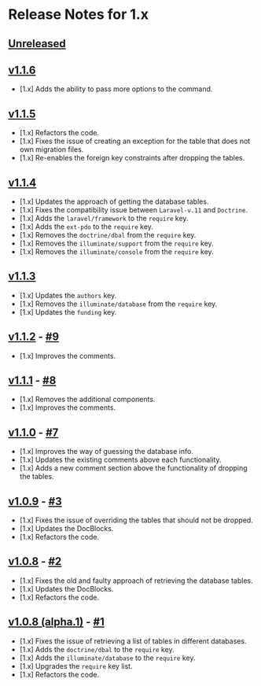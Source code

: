# Release Notes for 1.x

## [Unreleased](https://github.com/mahmoudmohamedramadan/custom-fresh/compare/v1.1.6...1.x)

## [v1.1.6](https://github.com/mahmoudmohamedramadan/custom-fresh/releases/tag/v1.1.6)

- [1.x] Adds the ability to pass more options to the command.

## [v1.1.5](https://github.com/mahmoudmohamedramadan/custom-fresh/releases/tag/v1.1.5)

- [1.x] Refactors the code.
- [1.x] Fixes the issue of creating an exception for the table that does not own migration files.
- [1.x] Re-enables the foreign key constraints after dropping the tables.

## [v1.1.4](https://github.com/mahmoudmohamedramadan/custom-fresh/releases/tag/v1.1.4)

- [1.x] Updates the approach of getting the database tables.
- [1.x] Fixes the compatibility issue between `Laravel-v.11` and `Doctrine`.
- [1.x] Adds the `laravel/framework` to the `require` key.
- [1.x] Adds the `ext-pdo` to the `require` key.
- [1.x] Removes the `doctrine/dbal` from the `require` key.
- [1.x] Removes the `illuminate/support` from the `require` key.
- [1.x] Removes the `illuminate/console` from the `require` key.

## [v1.1.3](https://github.com/mahmoudmohamedramadan/custom-fresh/releases/tag/v1.1.3)

- [1.x] Updates the `authors` key.
- [1.x] Removes the `illuminate/database` from the `require` key.
- [1.x] Updates the `funding` key.

## [v1.1.2](https://github.com/mahmoudmohamedramadan/custom-fresh/releases/tag/v1.1.2) - [#9](https://github.com/mahmoudmohamedramadan/custom-fresh/pull/9)

- [1.x] Improves the comments.

## [v1.1.1](https://github.com/mahmoudmohamedramadan/custom-fresh/releases/tag/v1.1.1) - [#8](https://github.com/mahmoudmohamedramadan/custom-fresh/pull/8)

- [1.x] Removes the additional components.
- [1.x] Improves the comments.

## [v1.1.0](https://github.com/mahmoudmohamedramadan/custom-fresh/releases/tag/v1.1.0) - [#7](https://github.com/mahmoudmohamedramadan/custom-fresh/pull/7)

- [1.x] Improves the way of guessing the database info.
- [1.x] Updates the existing comments above each functionality.
- [1.x] Adds a new comment section above the functionality of dropping the tables.

## [v1.0.9](https://github.com/mahmoudmohamedramadan/custom-fresh/releases/tag/v1.0.9) - [#3](https://github.com/mahmoudmohamedramadan/custom-fresh/pull/3)

- [1.x] Fixes the issue of overriding the tables that should not be dropped.
- [1.x] Updates the DocBlocks.
- [1.x] Refactors the code.

## [v1.0.8](https://github.com/mahmoudmohamedramadan/custom-fresh/releases/tag/v1.0.8) - [#2](https://github.com/mahmoudmohamedramadan/custom-fresh/pull/2)

- [1.x] Fixes the old and faulty approach of retrieving the database tables.
- [1.x] Updates the DocBlocks.
- [1.x] Refactors the code.

## [v1.0.8 (alpha.1)](https://github.com/mahmoudmohamedramadan/custom-fresh/releases/tag/v1.0.8-alpha.1) - [#1](https://github.com/mahmoudmohamedramadan/custom-fresh/pull/1)

- [1.x] Fixes the issue of retrieving a list of tables in different databases.
- [1.x] Adds the `doctrine/dbal` to the `require` key.
- [1.x] Adds the `illuminate/database` to the `require` key.
- [1.x] Upgrades the `require` key list.
- [1.x] Refactors the code.

